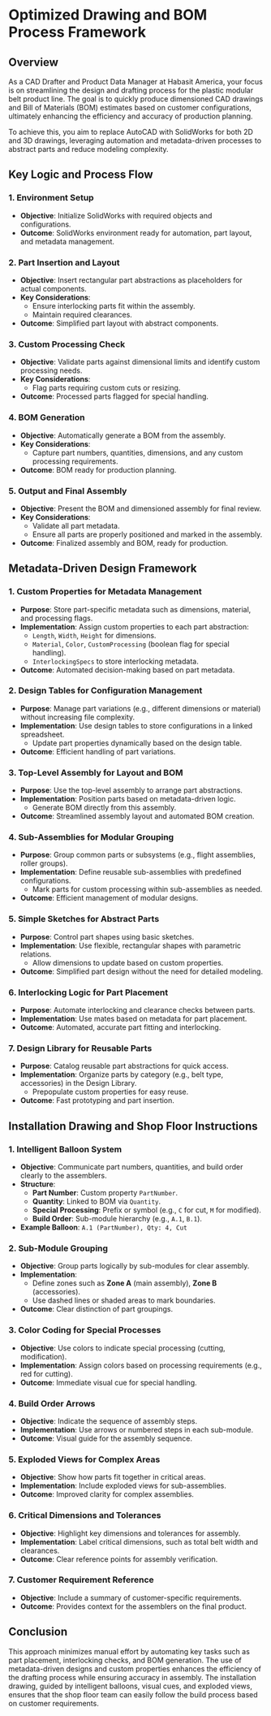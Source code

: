 # Optimized Drawing and BOM Process Framework

## Overview
As a CAD Drafter and Product Data Manager at Habasit America, your focus is on streamlining the design and drafting process for the plastic modular belt product line. The goal is to quickly produce dimensioned CAD drawings and Bill of Materials (BOM) estimates based on customer configurations, ultimately enhancing the efficiency and accuracy of production planning.

To achieve this, you aim to replace AutoCAD with SolidWorks for both 2D and 3D drawings, leveraging automation and metadata-driven processes to abstract parts and reduce modeling complexity.

## Key Logic and Process Flow

### 1. **Environment Setup**
   - **Objective**: Initialize SolidWorks with required objects and configurations.
   - **Outcome**: SolidWorks environment ready for automation, part layout, and metadata management.

### 2. **Part Insertion and Layout**
   - **Objective**: Insert rectangular part abstractions as placeholders for actual components.
   - **Key Considerations**:
     - Ensure interlocking parts fit within the assembly.
     - Maintain required clearances.
   - **Outcome**: Simplified part layout with abstract components.

### 3. **Custom Processing Check**
   - **Objective**: Validate parts against dimensional limits and identify custom processing needs.
   - **Key Considerations**:
     - Flag parts requiring custom cuts or resizing.
   - **Outcome**: Processed parts flagged for special handling.

### 4. **BOM Generation**
   - **Objective**: Automatically generate a BOM from the assembly.
   - **Key Considerations**:
     - Capture part numbers, quantities, dimensions, and any custom processing requirements.
   - **Outcome**: BOM ready for production planning.

### 5. **Output and Final Assembly**
   - **Objective**: Present the BOM and dimensioned assembly for final review.
   - **Key Considerations**:
     - Validate all part metadata.
     - Ensure all parts are properly positioned and marked in the assembly.
   - **Outcome**: Finalized assembly and BOM, ready for production.

## Metadata-Driven Design Framework

### 1. **Custom Properties for Metadata Management**
   - **Purpose**: Store part-specific metadata such as dimensions, material, and processing flags.
   - **Implementation**: Assign custom properties to each part abstraction:
     - `Length`, `Width`, `Height` for dimensions.
     - `Material`, `Color`, `CustomProcessing` (boolean flag for special handling).
     - `InterlockingSpecs` to store interlocking metadata.
   - **Outcome**: Automated decision-making based on part metadata.

### 2. **Design Tables for Configuration Management**
   - **Purpose**: Manage part variations (e.g., different dimensions or material) without increasing file complexity.
   - **Implementation**: Use design tables to store configurations in a linked spreadsheet.
     - Update part properties dynamically based on the design table.
   - **Outcome**: Efficient handling of part variations.

### 3. **Top-Level Assembly for Layout and BOM**
   - **Purpose**: Use the top-level assembly to arrange part abstractions.
   - **Implementation**: Position parts based on metadata-driven logic.
     - Generate BOM directly from this assembly.
   - **Outcome**: Streamlined assembly layout and automated BOM creation.

### 4. **Sub-Assemblies for Modular Grouping**
   - **Purpose**: Group common parts or subsystems (e.g., flight assemblies, roller groups).
   - **Implementation**: Define reusable sub-assemblies with predefined configurations.
     - Mark parts for custom processing within sub-assemblies as needed.
   - **Outcome**: Efficient management of modular designs.

### 5. **Simple Sketches for Abstract Parts**
   - **Purpose**: Control part shapes using basic sketches.
   - **Implementation**: Use flexible, rectangular shapes with parametric relations.
     - Allow dimensions to update based on custom properties.
   - **Outcome**: Simplified part design without the need for detailed modeling.

### 6. **Interlocking Logic for Part Placement**
   - **Purpose**: Automate interlocking and clearance checks between parts.
   - **Implementation**: Use mates based on metadata for part placement.
   - **Outcome**: Automated, accurate part fitting and interlocking.

### 7. **Design Library for Reusable Parts**
   - **Purpose**: Catalog reusable part abstractions for quick access.
   - **Implementation**: Organize parts by category (e.g., belt type, accessories) in the Design Library.
     - Prepopulate custom properties for easy reuse.
   - **Outcome**: Fast prototyping and part insertion.

## Installation Drawing and Shop Floor Instructions

### 1. **Intelligent Balloon System**
   - **Objective**: Communicate part numbers, quantities, and build order clearly to the assemblers.
   - **Structure**:
     - **Part Number**: Custom property `PartNumber`.
     - **Quantity**: Linked to BOM via `Quantity`.
     - **Special Processing**: Prefix or symbol (e.g., `C` for cut, `M` for modified).
     - **Build Order**: Sub-module hierarchy (e.g., `A.1`, `B.1`).
   - **Example Balloon**: `A.1 (PartNumber), Qty: 4, Cut`

### 2. **Sub-Module Grouping**
   - **Objective**: Group parts logically by sub-modules for clear assembly.
   - **Implementation**:
     - Define zones such as **Zone A** (main assembly), **Zone B** (accessories).
     - Use dashed lines or shaded areas to mark boundaries.
   - **Outcome**: Clear distinction of part groupings.

### 3. **Color Coding for Special Processes**
   - **Objective**: Use colors to indicate special processing (cutting, modification).
   - **Implementation**: Assign colors based on processing requirements (e.g., red for cutting).
   - **Outcome**: Immediate visual cue for special handling.

### 4. **Build Order Arrows**
   - **Objective**: Indicate the sequence of assembly steps.
   - **Implementation**: Use arrows or numbered steps in each sub-module.
   - **Outcome**: Visual guide for the assembly sequence.

### 5. **Exploded Views for Complex Areas**
   - **Objective**: Show how parts fit together in critical areas.
   - **Implementation**: Include exploded views for sub-assemblies.
   - **Outcome**: Improved clarity for complex assemblies.

### 6. **Critical Dimensions and Tolerances**
   - **Objective**: Highlight key dimensions and tolerances for assembly.
   - **Implementation**: Label critical dimensions, such as total belt width and clearances.
   - **Outcome**: Clear reference points for assembly verification.

### 7. **Customer Requirement Reference**
   - **Objective**: Include a summary of customer-specific requirements.
   - **Outcome**: Provides context for the assemblers on the final product.

## Conclusion
This approach minimizes manual effort by automating key tasks such as part placement, interlocking checks, and BOM generation. The use of metadata-driven designs and custom properties enhances the efficiency of the drafting process while ensuring accuracy in assembly. The installation drawing, guided by intelligent balloons, visual cues, and exploded views, ensures that the shop floor team can easily follow the build process based on customer requirements.